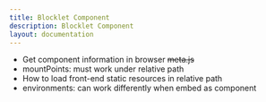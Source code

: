 ```yaml
---
title: Blocklet Component
description: Blocklet Component
layout: documentation
---
```


- Get component information in browser ~~meta.js~~
- mountPoints: must work under relative path
- How to load front-end static resources in relative path
- environments: can work differently when embed as component
